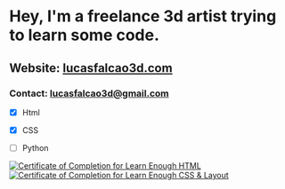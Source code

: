 # Hey, I'm a freelance 3d artist trying to learn some code. 

## Website: [lucasfalcao3d.com](https://lucasfalcao3d.com/)
### Contact: lucasfalcao3d@gmail.com


- [x] Html
- [x] CSS
- [ ] Python


<a href="https://www.learnenough.com/certificates/lucasfalcao3d"><img src="https://www.learnenough.com/certificates/lucasfalcao3d/html-tutorial.svg" alt="Certificate of Completion for Learn Enough HTML"></a><a href="https://www.learnenough.com/certificates/lucasfalcao3d"><img src="https://www.learnenough.com/certificates/lucasfalcao3d/css-and-layout-tutorial.svg" alt="Certificate of Completion for Learn Enough CSS &amp; Layout"></a>

